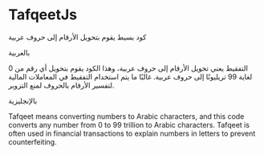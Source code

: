 # TafqeetJs
كود بسيط يقوم بتحويل الأرقام إلى حروف عربية

بالعربية

التفقيط يعني تحويل الأرقام إلى حروف عربية، وهذا الكود يقوم بتحويل أي رقم من 0 لغاية 99 تريليونًا إلى حروف عربية.
غالبًا ما يتم استخدام التفقيط في المعاملات المالية لتفسير الأرقام بالحروف لمنع التزوير.


بالإنجليزية

Tafqeet means converting numbers to Arabic characters, and this code converts any number from 0 to 99 trillion to Arabic characters.
Tafqeet is often used in financial transactions to explain numbers in letters to prevent counterfeiting.
